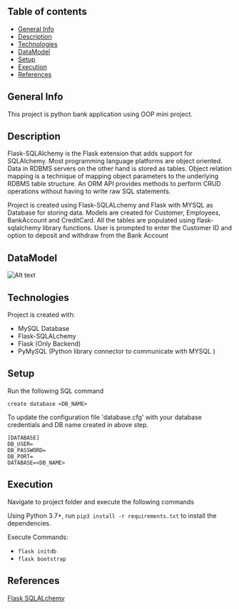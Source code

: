 ## Table of contents
* [General Info](#general-info)
* [Description](#description)
* [Technologies](#technologies)
* [DataModel](#datamodel)
* [Setup](#setup)
* [Execution](#execution)
* [References](#references)

## General Info
This project is python bank application using OOP mini project.

## Description
Flask-SQLAlchemy is the Flask extension that adds support for SQLAlchemy. Most programming language platforms are object oriented. Data in RDBMS servers on the other hand is stored as tables. Object relation mapping is a technique of mapping object parameters to the underlying RDBMS table structure. An ORM API provides methods to perform CRUD operations without having to write raw SQL statements.


Project is created using Flask-SQLALchemy and Flask with MYSQL as Database for storing data. Models are created for Customer, Employees, BankAccount and CreditCard. All the tables are populated using flask-sqlalchemy library functions. User is prompted to enter the Customer ID and option to deposit and withdraw from the Bank Account


## DataModel
![Alt text](/screenshot/datamodel/DataModel.PNG?raw=true "Data Model")

## Technologies
Project is created with:
* MySQL Database
* Flask-SQLALchemy
* Flask (Only Backend)
* PyMySQL (Python library connector to communicate with MYSQL )


## Setup

Run the following SQL command  

```
create database <DB_NAME>

```
To update the configuration file 'database.cfg' with your database credentials and DB name created in above step.

```
[DATABASE]
DB_USER=
DB_PASSWORD=
DB_PORT=
DATABASE=<DB_NAME>

```

## Execution

Navigate to project folder and execute the following commands

Using Python 3.7+, run `pip3 install -r requirements.txt` to install the dependencies.

Execute Commands:

* `flask initdb`
* `flask bootstrap`


## References
[Flask SQLALchemy](https://flask-sqlalchemy.palletsprojects.com/en/2.x/)
